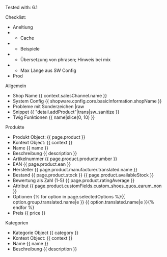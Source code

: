 Tested with:
6.1

Checklist:
- Aneltiung
- - Cache
- - Beispiele
- - Übersetzung von phrasen; Hinweis bei mix
- - Max Länge aus SW Config
- Prod

Allgemein
- Shop Name {{ context.salesChannel.name }}
- System Config {{ shopware.config.core.basicInformation.shopName }}
- Probleme mit Sonderzeichen |raw
- Snippet {{ "detail.addProduct"|trans|sw_sanitize }}
- Twig Funktionen {{ name|slice(0, 10) }} 

Produkte
- Produkt Object: {{ page.product }}
- Kontext Object: {{ context }}
- Name {{ name }}
- Beschreibung {{ description }}
- Artikelnummer {{ page.product.productnumber }}
- EAN {{ page.product.ean }}
- Hersteller {{ page.product.manufacturer.translated.name }}
- Bestand {{ page.product.stock }} {{ page.product.availableStock }}
- Bewertung als Zahl (1-5) {{ page.product.ratingAverage }}
- Attribut {{ page.product.customFields.custom_shoes_quos_earum_non }}
- Optionen {% for option in page.selectedOptions %}{{ option.group.translated.name|e }} {{ option.translated.name|e }}{% endfor %}
- Preis {{ price }}

Kategorien
- Kategorie Object {{ category }}
- Kontext Object: {{ context }}
- Name {{ name }}
- Beschreibung {{ description }}